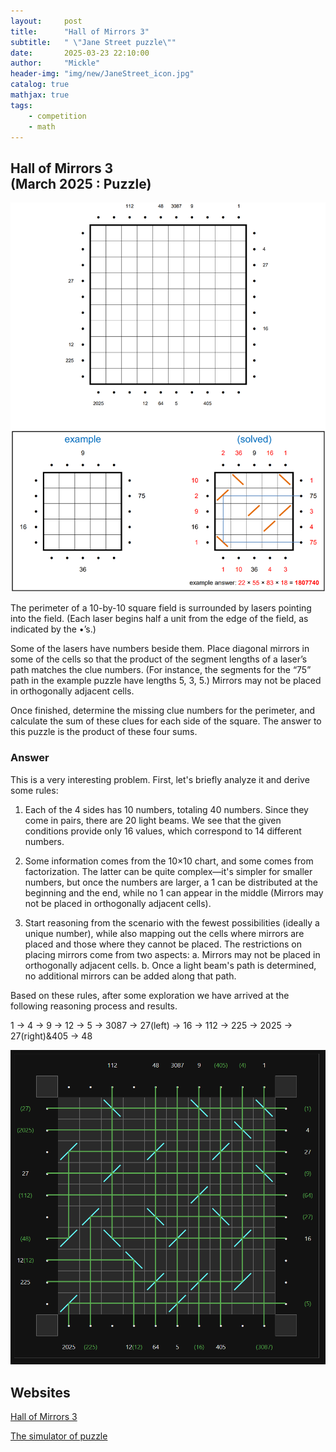 ```yaml
---
layout:     post
title:      "Hall of Mirrors 3"
subtitle:   " \"Jane Street puzzle\""
date:       2025-03-23 22:10:00
author:     "Mickle"
header-img: "img/new/JaneStreet_icon.jpg"
catalog: true
mathjax: true
tags:
    - competition
    - math
---
```


## Hall of Mirrors 3 <br> (March 2025 : Puzzle)

![Hall of Mirrors 3](/img/in-post-new/Hall_of_Mirrors_3.jpg)

The perimeter of a 10-by-10 square field is surrounded by lasers pointing into the field. (Each laser begins half a unit from the edge of the field, as indicated by the •’s.)

Some of the lasers have numbers beside them. Place diagonal mirrors in some of the cells so that the product of the segment lengths of a laser’s path matches the clue numbers. (For instance, the segments for the “75” path in the example puzzle have lengths 5, 3, 5.) Mirrors may not be placed in orthogonally adjacent cells.

Once finished, determine the missing clue numbers for the perimeter, and calculate the sum of these clues for each side of the square. The answer to this puzzle is the product of these four sums.

### Answer
This is a very interesting problem. First, let's briefly analyze it and derive some rules:

1. Each of the 4 sides has 10 numbers, totaling 40 numbers. Since they come in pairs, there are 20 light beams. We see that the given conditions provide only 16 values, which correspond to 14 different numbers.

2. Some information comes from the 10×10 chart, and some comes from factorization. The latter can be quite complex—it's simpler for smaller numbers, but once the numbers are larger, a 1 can be distributed at the beginning and the end, while no 1 can appear in the middle (Mirrors may not be placed in orthogonally adjacent cells).

3. Start reasoning from the scenario with the fewest possibilities (ideally a unique number), while also mapping out the cells where mirrors are placed and those where they cannot be placed. The restrictions on placing mirrors come from two aspects:
  a. Mirrors may not be placed in orthogonally adjacent cells.
  b. Once a light beam's path is determined, no additional mirrors can be added along that path.

Based on these rules, after some exploration we have arrived at the following reasoning process and results.

1 → 4 → 9 → 12 → 5 → 3087 → 27(left) → 16 → 112 → 225 → 2025 → 27(right)&405 → 48

![Answer of Hall of Mirrors 3](/img/in-post-new/Answer_Hall_of_Mirrors_3.png)

## Websites

[Hall of Mirrors 3](https://www.janestreet.com/puzzles/hall-of-mirrors-3-index/)

[The simulator of puzzle](https://ouatu.ro/project/hall-of-mirrors-3/)
